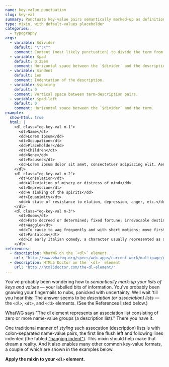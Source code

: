 ```yaml
---
name: key-value punctuation
slug: key-val
summary: Punctuate key-value pairs semantically marked-up as definition lists.
type: mixin, with default-values placeholder
categories:
  - typography
args:
  - variable: $divider
    default: "\":\""
    comment: Content (most likely punctuation) to divide the term from the description.
  - variable: $pad
    default: 0.25em
    comment: Horizontal space between the `$divider` and the description.
  - variable: $indent
    default: 1em
    comment: Indentation of the description.
  - variable: $spacing
    default: 0
    comment: Vertical space between term-description pairs.
  - variable: $pad-left
    default: 0
    comment: Horizontal space between the `$divider` and the term.
example:
  show-html: true
  html: |
    <dl class="eg-key-val m-1">
      <dt>Name</dt>
      <dd>Lorem Ipsum</dd>
      <dt>Occupation</dt>
      <dd>Placeholder</dd>
      <dt>Children</dt>
      <dd>None</dd>
      <dt>Excuses</dt>
      <dd>Lorem ipsum dolor sit amet, consectetuer adipiscing elit. Aenean commodo ligula eget dolor. Aenean massa. </dd>
    </dl>
    <dl class="eg-key-val m-2">
      <dt>Consolation</dt>
      <dd>Alleviation of misery or distress of mind</dd>
      <dt>Depression</dt>
      <dd>A sinking of the spirits</dd>
      <dt>Equanimity</dt>
      <dd>A state of resistance to elation, depression, anger, etc.</dd>
    </dl>
    <dl class="eg-key-val m-3">
      <dt>Doom</dt>
      <dd>Fate decreed or determined; fixed fortune; irrevocable destiny.</dd>
      <dt>Waggle</dt>
      <dd>To cause to wag frequently and with short motions; move first one way and then the other.</dd>
      <dt>Pantaloon</dt>
      <dd>In early Italian comedy, a character usually represented as a lean and foolish old man (properly a Venetian), wearing spectacles and slippers.</dd>
    </dl>
references:
  - description: WhatWG on the `<dl>` element
    url: "http://www.whatwg.org/specs/web-apps/current-work/multipage/grouping-content.html#the-dl-element"
  - description: HTML5 Doctor on the `<dl>` element
    url: "http://html5doctor.com/the-dl-element/"
---
```


You've probably been wondering how to *semantically mark-up your lists of keys and values* &mdash; your labelled bits of information. You've probably been gnawing your fingernails to nubs, panicked with uncertainty. Well wait 'till you hear this: The answer seems to be *description (or <i>association</i>) lists* &mdash; the `<dl>`, `<dt>`, and `<dd>` elements. (See the References listed below.)

WhatWG says "The dl element represents an association list consisting of zero or more name-value groups (a description list)." There you have it.

One traditional manner of *styling* such assocation (description) lists is with colon-separated name-value pairs, the first line flush left and following lines indented (the fabled ["hanging indent"](#hanging_indent)). This mixin should help make that dream a reality. And it also enables many other common key-value formats, a couple of which are shown in the examples below.

**Apply the mixin to your `<dl>` element.**